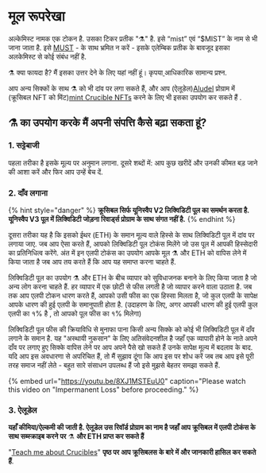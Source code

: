 # मूल रूपरेखा

अल्केमिस्ट नामक एक टोकन है. उसका टिकर प्रतीक "⚗️" है. इसे “mist” एवं “$MIST” के नाम से भी जाना जाता है. इसे [MUST](https://www.coingecko.com/en/coins/must) - के साथ भ्रमित न करें - इसके एलेम्बिक प्रतीक के बावजूद इसका अलकेमिस्ट से कोई संबंध नहीं है.

⚗️ क्या फायदा है? मैं इसका उत्तर देने के लिए यहां नहीं हूं। कृपया[ ](faq.md)आधिकारिक सामान्य प्रश्न.

आप अन्य सिक्कों के साथ ⚗️ को भी दांव पर लगा सकते हैं, और आप \(ऐलूडेल\)[Aludel](the-basic-outline.md#3-aludel)  प्रोग्राम में \(क्रूसिबल NFT को मिंट\)[mint Crucible NFTs](crucible/teach-me-about-crucibles.md) करने के लिए भी इसका उपयोग कर सकते हैं .

## ⚗️ **का उपयोग करके मैं अपनी संपत्ति कैसे बढ़ा सकता हूं?**

### 1. **सट्टेबाजी**

पहला तरीका है इसके मूल्य पर अनुमान लगाना. दूसरे शब्दों में: आप कुछ खरीदें और उनकी कीमत बड़ जाने की आशा करें और फिर आप उन्हें बेच दें.

### 2. **दाँव लगाना** 

{% hint style="danger" %}
**‌क्रूसिबल सिर्फ यूनिस्वैप V2 लिक्विडिटी पूल का समर्थन करता है. यूनिस्वैप V3 पूल में लिक्विडिटी जोड़ना रिवार्ड्स प्रोग्राम के साथ संगत नहीं है.**
{% endhint %}

दूसरा तरीका यह है कि इसको ईथर \(ETH\) के समान मूल्य वाले हिस्से के साथ लिक्विडिटी पूल में दांव पर लगाया जाए. जब आप ऐसा करते हैं, आपको लिक्विडिटी पूल टोकंस मिलेंगे जो उस पूल में आपकी हिस्सेदारी का प्रतिनिधित्व करेंगे. अंत में इन एलपी टोकंस का उपयोग आपके मूल ⚗️ और ETH को वापिस लेने में किया जाता है जब आप तय करते हैं कि आप यह समाप्त करना चाहते हैं.

लिक्विडिटी पूल का उपयोग ⚗️ और ETH के बीच व्यापार को सुविधाजनक बनाने के लिए किया जाता है जो अन्य लोग करना चाहते हैं. हर व्यापार में एक छोटी से फीस लगती है जो व्यापार करने वाला उठाता है. जब तक आप एलपी टोकन धारण करते हैं, आपको उसी फीस का एक हिस्सा मिलता है, जो कुल एलपी के सापेक्ष आपके धारण की हुई एलपी के समानुपाती होता है. \(उदाहरण के लिए, अगर आपकी धारण की हुई एलपी कुल एलपी का १% है , तो आपको पूल फीस का १% मिलेगा\)   


लिक्विडिटी पूल फीस की क्रियाविधि से मुनाफा पाना किसी अन्य सिक्के को कोई भी लिक्विडिटी पूल में दाँव लगाने के समान है. यह "अस्थायी नुकसान" के लिए अतिसंवेदनशील है जहाँ एक व्यापारी होने के नाते अपने दाँव पर लगाए हुए सिक्के वापिस लेने पर आप अपने पैसे खो सकते हैं उनके सापेक्ष मूल्य में बदलाव के बाद. यदि आप इस अवधारणा से अपरिचित हैं, तो मैं सुझाव दूंगा कि आप इस पर शोध करें जब तब आप इसे पूरी तरह समाज नहीं लेते - बहुत सारे संसाधन उपलब्ध हैं जो इसे मुझसे बेहतर समझा सकते हैं.

{% embed url="https://youtu.be/8XJ1MSTEuU0" caption="Please watch this video on \"Impermanent Loss\" before proceeding." %}

### 3. **‌ऐलूडेल**

**यहाँ कीमिया/ऐल्कमी की जाती है. ‌ऐलूडेल उस रिवॉर्ड प्रोग्राम का नाम है जहाँ आप क्रूसिबल में एलपी टोकंस के साथ सब्स्क्राइब करने पर** ⚗️ **और ETH प्राप्त कर सकते हैं** 

"[Teach me about Crucibles](crucible/teach-me-about-crucibles.md)" **पृष्ठ पर आप क्रूसिबलस के बारे में और जानकारी हासिल कर सकते हैं**.

